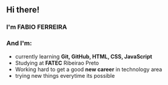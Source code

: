 ## Hi there!
### I'm FABIO FERREIRA
### And I'm:

- currently learning <strong>Git, GitHub, HTML, CSS, JavaScript</strong>
- Studying at <strong>FATEC</strong> Ribeirao Preto
- Working hard to get a good <strong>new career</strong> in technology area
- trying new things everytime its possible
